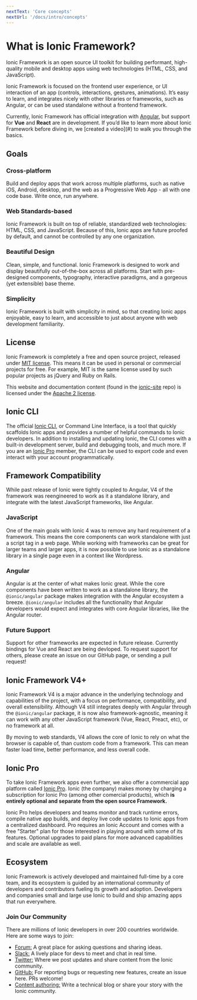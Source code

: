 ```yaml
---
nextText: 'Core concepts'
nextUrl: '/docs/intro/concepts'
---
```


# What is Ionic Framework?

<!-- TOC goes here -->

<p class="intro" markdown="1">
Ionic Framework is an open source UI toolkit for building performant, high-quality mobile and desktop apps using web technologies (HTML, CSS, and JavaScript).
</p>
<p class="intro" markdown="1">
Ionic Framework is focused on the frontend user experience, or UI interaction of an app (controls, interactions, gestures, animations). It’s easy to learn, and integrates nicely with other libraries or frameworks, such as Angular, or can be used standalone without a frontend framework.
</p>
<p class="intro" markdown="1">
Currently, Ionic Framework has official integration with <a href="https://angular.io/" target="_blank">Angular</a>, but support for <strong>Vue</strong> and <strong>React</strong> are in development. If you’d like to learn more about Ionic Framework before diving in, we [created a video](#) to walk you through the basics.
</p>

## Goals

### Cross-platform

Build and deploy apps that work across multiple platforms, such as native iOS, Android, desktop, and the web as a Progressive Web App - all with one code base. Write once, run anywhere.

### Web Standards-based

Ionic Framework is built on top of reliable, standardized web technologies: HTML, CSS, and JavaScript.
Because of this, Ionic apps are future proofed by default, and cannot be controlled by any one organization.

### Beautiful Design

Clean, simple, and functional. Ionic Framework is designed to work and display beautifully out-of-the-box across all platforms.
Start with pre-designed components, typography, interactive paradigms, and a gorgeous (yet extensible) base theme.

### Simplicity

Ionic Framework is built with simplicity in mind, so that creating Ionic apps enjoyable, easy to learn, and accessible to just about anyone with web development familiarity.

## License

Ionic Framework is completely a free and open source project, released under <a href="https://opensource.org/licenses/MIT" target="_blank">MIT license</a>. This means it can be used in personal or commercial projects for free. For example, MIT is the same license used by such popular projects as jQuery and Ruby on Rails.

This website and documentation content (found in the <a href="https://github.com/ionic-team/ionic-site" target="_blank">ionic-site</a> repo) is licensed under the <a href="https://www.apache.org/licenses/LICENSE-2.0" target="_blank">Apache 2 license</a>.


## Ionic CLI

The official [Ionic CLI](#), or Command Line Interface, is a tool that quickly scaffolds Ionic apps and provides a number of helpful commands to Ionic developers. In addition to installing and updating Ionic, the CLI comes with a built-in development server, build and debugging tools, and much more. If you are an [Ionic Pro](#ionic-pro) member, the CLI can be used to export code and even interact with your account programmatically.

##  Framework Compatibility

While past release of Ionic were tightly coupled to Angular, V4 of the framework was reengineered to work as it a standalone library, and integrate with the latest JavaScript frameworks, like Angular.

### JavaScript

One of the main goals with Ionic 4 was to remove any hard requirement of a framework. This means the core components can work standalone with just a script tag in a web page. While working with frameworks can be great for larger teams and larger apps, it is now possible to use Ionic as a standalone library in a single page even in a context like Wordpress.

### Angular

Angular is at the center of what makes Ionic great. While the core components have been written to work as a standalone library, the `@ionic/angular` package makes integration with the Angular ecosystem a breeze. `@ionic/angular` includes all the functionality that Angular developers would expect and integrates with core Angular libraries, like the Angular router.

### Future Support

Support for other frameworks are expected in future release. Currently bindings for Vue and React are being devloped.
To request support for others, please create an issue on our GitHub page, or sending a pull request!

## Ionic Framework V4+

Ionic Framework V4 is a major advance in the underlying technology and capabilities of the project, with a focus on performance, compatibility, and overall extensibility. Although V4 still integrates deeply with Angular through the `@ionic/angular` package, it is now also framework-agnostic, meaning it can work with any other JavaScript framework (Vue, React, Preact, etc), or no framework at all.

By moving to web standards, V4 allows the core of Ionic to rely on what the browser is capable of, than custom code from a framework. This can mean faster load time, better performance, and less overall code.

## Ionic Pro

To take Ionic Framework apps even further, we also offer a commercial app platform called <a href="https://ionicframework.com/pro" target="_blank">Ionic Pro</a>. Ionic (the company) makes money by charging a subscription for Ionic Pro (among other comercial products), which <strong>is entirely optional and separate from the open source Framework.</strong>

Ionic Pro helps developers and teams monitor and track runtime errors, compile native app builds, and deploy live code updates to Ionic apps from a centralized dashboard. Pro requires an Ionic Account and comes with a free "Starter" plan for those interested in playing around with some of its features. Optional upgrades to paid plans for more advanced capabilities and scale are available as well.

## Ecosystem

Ionic Framework is actively developed and maintained full-time by a core team, and its ecosystem is guided by an international community of developers and contributors fueling its growth and adoption. Developers and companies small and large use Ionic to build and ship amazing apps that run everywhere.

###  Join Our Community

There are millions of Ionic developers in over 200 countries worldwide. Here are some ways to join:

* <a href="https://forum.ionicframework.com/" target="_blank">Forum:</a> A great place for asking questions and sharing ideas.
* <a href="https://ionicworldwide.herokuapp.com/" target="_blank">Slack:</a> A lively place for devs to meet and chat in real time.
* <a href="https://twitter.com/Ionicframework" target="_blank">Twitter:</a> Where we post updates and share content from the Ionic community.
* <a href="https://github.com/ionic-team/ionic" target="_blank">GitHub:</a> For reporting bugs or requesting new features, create an issue here. PRs welcome!
* <a href="https://ionicframework.com/contributors" target="_blank">Content authoring:</a> Write a technical blog or share your story with the Ionic community.
